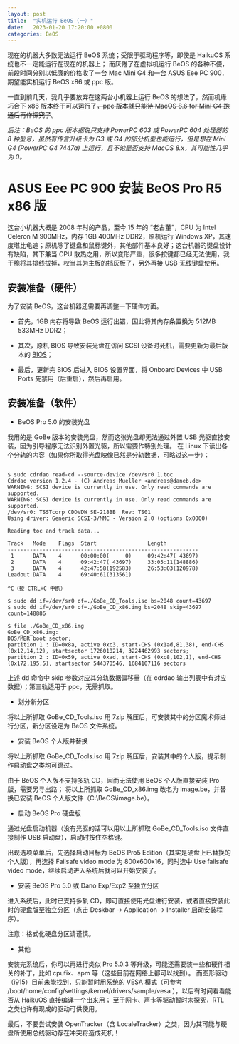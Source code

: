 ```yaml
---
layout: post
title:  "实机运行 BeOS (一）"
date:   2023-01-20 17:20:00 +0800
categories: BeOS
---
```


现在的机器大多数无法运行 BeOS 系统；受限于驱动程序等，即使是 HaikuOS 系统也不一定能运行在现在的机器上；
而厌倦了在虚拟机运行 BeOS 的各种不便，前段时间分别以低廉的价格收了一台 Mac Mini G4 和一台 ASUS Eee PC 900，期望能实机运行 BeOS x86 或 ppc 版。

一直到前几天，我几乎要放弃在这两台小机器上运行 BeOS 的想法了，然而机缘巧合下 x86 版本终于可以运行了~~，ppc 版本就只能待 MacOS 8.6 for Mini G4 跑通后再作探究了~~。

*后注：BeOS 的 ppc 版本据说只支持 PowerPC 603 或 PowerPC 604 处理器的 8 种型号，虽然有传言升级卡为 G3 或 G4 的部分机型也能运行，但是想在 Mini G4 (PowerPC G4 7447a) 上运行，且不论是否支持 MacOS 8.x，其可能性几乎为 0。*


# ASUS Eee PC 900 安装 BeOS Pro R5 x86 版

这台小机器大概是 2008 年时的产品，至今 15 年的 “老古董”，CPU 为 Intel Celeron M 900MHz，内存 1GB 400MHz DDR2，原机运行 Windows XP，其速度堪比龟速；原机除了键盘和鼠标键外，其他部件基本良好；这台机器的键盘设计有缺陷，其下兼当 CPU 散热之用，所以变形严重，很多按键都已经无法使用，我干脆将其排线拔掉，权当其为主板的挡灰板了，另外再接 USB 无线键盘使用。


## 安装准备（硬件）

为了安装 BeOS，这台机器还需要再调整一下硬件方面。

+ 首先，1GB 内存将导致 BeOS 运行出错，因此将其内存条置换为 512MB 533MHz DDR2；

+ 其次，原机 BIOS 导致安装光盘在访问 SCSI 设备时死机，需要更新为最后版本的 [BIOS](https://www.asus.com.cn/supportonly/eee%20pc%20900xp/helpdesk_bios/)；

+ 最后，更新完 BIOS 后进入 BIOS 设置界面，将 Onboard Devices 中 USB Ports 先禁用（后重启），然后再启用。


## 安装准备（软件）

+ BeOS Pro 5.0 的安装光盘

我用的是 GoBe 版本的安装光盘，然而这张光盘却无法通过外置 USB 光驱直接安装，因为引导程序无法识别外置光驱，所以需要作特别处理。
在 Linux 下读出各个分轨的内容（如果你所取得光盘映像已然是分轨数据，可略过这一步）：

```

$ sudo cdrdao read-cd --source-device /dev/sr0 1.toc
Cdrdao version 1.2.4 - (C) Andreas Mueller <andreas@daneb.de>
WARNING: SCSI device is currently in use. Only read commands are supported.
WARNING: SCSI device is currently in use. Only read commands are supported.
/dev/sr0: TSSTcorp CDDVDW SE-218BB	Rev: TS01
Using driver: Generic SCSI-3/MMC - Version 2.0 (options 0x0000)

Reading toc and track data...

Track   Mode    Flags  Start                Length
------------------------------------------------------------
 1      DATA    4      00:00:00(     0)     09:42:47( 43697)
 2      DATA    4      09:42:47( 43697)     33:05:11(148886)
 3      DATA    4      42:47:58(192583)     26:53:03(120978)
Leadout DATA    4      69:40:61(313561)

^C（按 CTRL+C 中断）

$ sudo dd if=/dev/sr0 of=./GoBe_CD_Tools.iso bs=2048 count=43697
$ sudo dd if=/dev/sr0 of=./GoBe_CD_x86.img bs=2048 skip=43697 count=148886

$ file ./GoBe_CD_x86.img
GoBe_CD_x86.img:
DOS/MBR boot sector;
partition 1 : ID=0x8a, active 0xc3, start-CHS (0x1ad,81,38), end-CHS (0x12,14,12), startsector 1726010214, 3224462993 sectors;
partition 2 : ID=0x59, active 0xad, start-CHS (0xc8,102,1), end-CHS (0x172,195,5), startsector 544370546, 1684107116 sectors

```

上述 dd 命令中 skip 参数对应其分轨数据偏移量（在 cdrdao 输出列表中有对应数据）；第三轨适用于 ppc，无需抓取。

+ 划分新分区

将以上所抓取 GoBe_CD_Tools.iso 用 7zip 解压后，可安装其中的分区魔术师进行分区，新分区设定为 BeOS 文件系统。

+ 安装 BeOS 个人版并替换

将以上所抓取 GoBe_CD_Tools.iso 用 7zip 解压后，安装其中的个人版，提示制作启动盘之类均可跳过。

由于 BeOS 个人版不支持多轨 CD，因而无法使用 BeOS 个人版直接安装 Pro 版，需要另寻出路；
将以上所抓取 GoBe_CD_x86.img 改名为 image.be，并替换已安装 BeOS 个人版文件（C:\BeOS\image.be）。

+ 启动 BeOS Pro 硬盘版

通过光盘启动机器（没有光驱的话可以用以上所抓取 GoBe_CD_Tools.iso 文件直接制作 USB 启动盘），启动时按住空格键。

出现选项菜单后，先选择启动目标为 BeOS Pro5 Edition（其实是硬盘上已替换的个人版），再选择 Failsafe video mode 为 800x600x16，同时选中 Use failsafe video mode，继续启动进入系统后就可以开始安装了。

+ 安装 BeOS Pro 5.0 或 Dano Exp/Exp2 至独立分区

进入系统后，此时已支持多轨 CD，即可直接使用光盘进行安装，或者直接安装此时的硬盘版至独立分区（点击 Deskbar -> Application -> Installer 启动安装程序）。



注意：格式化硬盘分区请谨慎。

+ 其他

安装完系统后，你可以再进行类似 Pro 5.0.3 等升级，可能还需要装一些和硬件相关的补丁，比如 cpufix、apm 等（这些目前在网络上都可以找到）。
而图形驱动（i915）目前未能找到，只能暂时用系统的 VESA 模式（可参考 /boot/home/config/settings/kernel/drivers/sample/vesa ），以后有时间看看能否从 HaikuOS 直接编译一个出来用；
至于网卡、声卡等驱动暂时未探究，RTL 之类也许有现成的驱动可供使用。

最后，不要尝试安装 OpenTracker（含 LocaleTracker）之类，因为其可能与硬盘所使用总线驱动存在冲突将造成死机！

